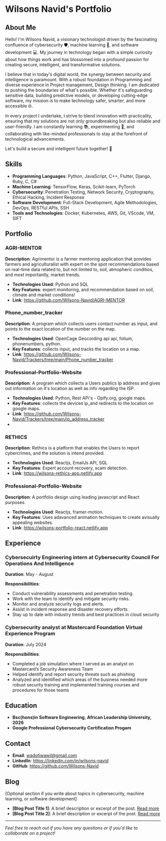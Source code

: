 
# Wilsons Navid's Portfolio

## About Me
Hello! I'm Wilsons Navid, a visionary technologist driven by the fascinating confluence of cybersecurity 🛡️, machine learning 🤖, and software development 💻. My journey in technology began with a simple curiosity about how things work and has blossomed into a profound passion for creating secure, intelligent, and transformative solutions.

I believe that in today's digital world, the synergy between security and intelligence is paramount. With a robust foundation in Programming and diverse experience in Project management, Design thinking. I am dedicated to pushing the boundaries of what's possible. Whether it's safeguarding sensitive data, building predictive models, or developing cutting-edge software, my mission is to make technology safer, smarter, and more accessible 🌐.

In every project I undertake, I strive to blend innovation with practicality, ensuring that my solutions are not only groundbreaking but also reliable and user-friendly. I am constantly learning 📚, experimenting 🧪, and collaborating with like-minded professionals to stay at the forefront of technological advancements.

Let's build a secure and intelligent future together! 🚀

## Skills
- **Programming Languages**: Python, JavaScript, C++, Flutter, Django, Ruby, C, C#
- **Machine Learning**: TensorFlow, Keras, Scikit-learn, PyTorch
- **Cybersecurity**: Penetration Testing, Network Security, Cryptography, Ethical Hacking, Incident Response
- **Software Development**: Full-Stack Development, Agile Methodologies, DevOps, RESTful APIs, SSH
- **Tools and Technologies**: Docker, Kubernetes, AWS, Git, VScode, VM, SIFT

## Portfolio

### AGRI-MENTOR
**Description**: Agrimentor is a  farmer mentoring application that provides farmers and agriculturalist with expert on the spot recommendations based on real-time data related to, but not limited to, soil, 
    atmopheric conditios, and most importantly, market trends.
- **Technologies Used**: Python and  SQL
- **Key Features**: expert monitoring, and recommendation based on soil, climate and market conditions!
- **Link**: https://github.com/Wilsons-Navid/AGRI-MENTOR

### Phone_number_tracker
**Description**: A program which collects users contact number as input, and points to the exact location of the number on the map.
- **Technologies Used**: OpenCage Geocording api api, folium, phonenumbers, python.
- **Key Features**: collects input, and tracks the location on a map.
- **Link**: https://github.com/Wilsons-Navid/Trackers/tree/main/Phone_number_tracker  
 
### Professional-Portfolio-Website                  
**Description**: A program which collects a Users publics Ip address and gives out information on it's location as well as info regarding the ISP.
- **Technologies Used**: Python, Rest APi's - Opify.org, google maps.
- **Key Features**: collects the devices ip_and redirects to the location on google maps.
- **Link**:  https://github.com/Wilsons-Navid/Trackers/tree/main/ip_address_tracker
- 
### RETHICS
**Description**: Rethics is a platform that enables the Users to report  cybercrimes, and the solution is intend provided.
- **Technologies Used**: Reactjs, EmailJs API, SQL
- **Key Features**: Expert account recovery, scam detection.
- **Link**: https://wilsons-rethics-app.netlify.app


### Professional-Portfolio-Website
**Description**: A portfolio design using leading javascript and React purposes.
- **Technologies Used**: Reactjs, framer-motion.
- **Key Features**: Uses adavanced animation techniques to create avisually appealing websites.
- **Link**: https://wilsons-portfolio-react.netlify.app

## Experience
### Cybersecuirty Engineering intern at Cybersecurity Council For Operations And Intelligence
**Duration**: May - August

**Responsibilities**:
-  Conduct vulnerability assessments and penetration testing.   
-  Work with the team to identify and mitigate security risks.   
-  Monitor and analyze security logs and alerts.   
-  Assist in incident response and disaster recovery efforts.   
-  Stay up to date with industry trends and best practices in cloud security

   
### Cybersecurity analyst at Mastercard Foundation Virtual Experience Program
**Duration**: July 2024

**Responsibilities**:
- Completed a job simulation where I served as an analyst on Mastercard’s Security Awareness Team 
- Helped identify and report security threats such as phishing 
- Analyzed and identified which areas of the business needed more robust security training and implemented training courses and procedures for those teams
## Education
- **Bsc(hons)in Software Engineering**, **African Leadership University, 2026**
- **Google Professional Cybersecurity Certification Progam**

## Contact
- **Email**: wadotiwawil@gmail.com
- **LinkedIn**: https://linkedin.com/in/wilsons-navid
- **GitHub**: https://github.com/Wilsons-Navid

## Blog
[Optional section if you write about topics in cybersecurity, machine learning, or software development]
- **[Blog Post Title 1]**: A brief description or excerpt of the post. [Read more](https://link-to-blog-post)
- **[Blog Post Title 2]**: A brief description or excerpt of the post. [Read more](https://link-to-blog-post)

---

*Feel free to reach out if you have any questions or if you'd like to collaborate on a project!*
